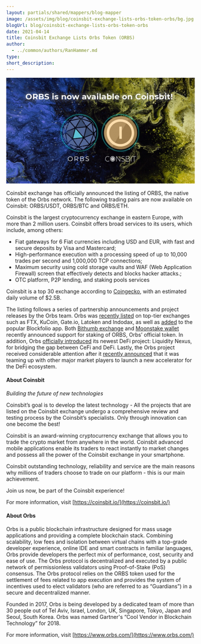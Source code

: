 ```yaml
---
layout: partials/shared/mappers/blog-mapper
image: /assets/img/blog/coinsbit-exchange-lists-orbs-token-orbs/bg.jpg
blogUrl: blog/coinsbit-exchange-lists-orbs-token-orbs
date: 2021-04-14
title: Coinsbit Exchange Lists Orbs Token (ORBS)
author:
  - ../common/authors/RanHammer.md
type:
short_description:
---
```


![](/assets/img/blog/coinsbit-exchange-lists-orbs-token-orbs/Coinsbit-1030x579.jpg)

Coinsbit exchange has officially announced the listing of ORBS, the native token of the Orbs network. The following trading pairs are now available on Coinsbit: ORBS/USDT, ORBS/BTC and ORBS/ETH.

Coinsbit is the largest cryptocurrency exchange in eastern Europe, with more than 2 million users. Coinsbit offers broad services to its users, which include, among others:

- Fiat gateways for 6 Fiat currencies including USD and EUR, with fast and secure deposits by Visa and Mastercard;
- High-performance execution with a processing speed of up to 10,000 trades per second and 1,000,000 TCP connections;
- Maximum security using cold storage vaults and WAF (Web Application Firewall) screen that effectively detects and blocks hacker attacks.;
- OTC platform, P2P lending, and staking pools services

Coinsbit is a top 30 exchange according to [Coingecko](https://www.coingecko.com/en/exchanges), with an estimated daily volume of $2.5B.

The listing follows a series of partnership announcements and project releases by the Orbs team. Orbs was [recently listed](https://www.orbs.com/ftx-exchange-lists-orbs-token-orbs/) on top-tier exchanges such as FTX, KuCoin, Gate.io, Latoken and Indodax, as well as [added](https://www.orbs.com/orbs-is-now-available-on-blockfolio/) to the popular Blockfolio app. Both [Bithumb exchange](https://www.orbs.com/bithumb-announces-orbs-staking/) and [Moonstake wallet](https://www.orbs.com/moonstake-partners-with-hybrid-enterprise-grade-blockchain-orbs-to-soon-provide-full-scale-support-for-orbs-universe/) recently announced support for staking of ORBS, Orbs’ official token. In addition, Orbs [officially introduced](https://www.orbs.com/introducing-orbs-liquidity-nexus-liquidity-as-a-service/) its newest DeFi project: Liquidity Nexus, for bridging the gap between CeFi and DeFi. Lastly, the Orbs project received considerable attention after it [recently announced](https://www.binance.org/en/blog/orbs-and-binance-team-up-to-launch-defi-accelerator/) that it was teaming up with other major market players to launch a new accelerator for the DeFi ecosystem.

#### About Coinsbit

_Building the future of new technologies_

Coinsbit’s goal is to develop the latest technology - All the projects that are listed on the Coinsbit exchange undergo a comprehensive review and testing process by the Coinsbit’s specialists. Only through innovation can one become the best!

Coinsbit is an award-winning cryptocurrency exchange that allows you to trade the crypto market from anywhere in the world. Coinsbit advanced mobile applications enable its traders to react instantly to market changes and possess all the power of the Coinsbit exchange in your smartphone.

Coinsbit outstanding technology, reliability and service are the main reasons why millions of traders choose to trade on our platform - this is our main achievement.

Join us now, be part of the Coinsbit experience!

For more information, visit [https://coinsbit.io/](https://coinsbit.io/)

#### About Orbs

Orbs is a public blockchain infrastructure designed for mass usage applications and providing a complete blockchain stack. Combining scalability, low fees and isolation between virtual chains with a top-grade developer experience, online IDE and smart contracts in familiar languages, Orbs provide developers the perfect mix of performance, cost, security and ease of use. The Orbs protocol is decentralized and executed by a public network of permissionless validators using Proof-of-Stake (PoS) consensus. The Orbs protocol relies on the ORBS token used for the settlement of fees related to app execution and provides the system of incentives used to elect validators (who are referred to as “Guardians”) in a secure and decentralized manner.

Founded in 2017, Orbs is being developed by a dedicated team of more than 30 people out of Tel Aviv, Israel, London, UK, Singapore, Tokyo, Japan and Seoul, South Korea. Orbs was named Gartner's “Cool Vendor in Blockchain Technology” for 2018.

For more information, visit [https://www.orbs.com/](https://www.orbs.com/)
